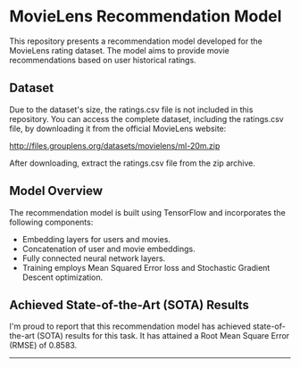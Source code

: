 
# MovieLens Recommendation Model

This repository presents a recommendation model developed for the MovieLens rating dataset. The model aims to provide movie recommendations based on user historical ratings.

## Dataset

Due to the dataset's size, the ratings.csv file is not included in this repository. You can access the complete dataset, including the ratings.csv file, by downloading it from the official MovieLens website:

http://files.grouplens.org/datasets/movielens/ml-20m.zip

After downloading, extract the ratings.csv file from the zip archive.

## Model Overview

The recommendation model is built using TensorFlow and incorporates the following components:

- Embedding layers for users and movies.
- Concatenation of user and movie embeddings.
- Fully connected neural network layers.
- Training employs Mean Squared Error loss and Stochastic Gradient Descent optimization.

## Achieved State-of-the-Art (SOTA) Results

I'm proud to report that this recommendation model has achieved state-of-the-art (SOTA) results for this task. It has attained a Root Mean Square Error (RMSE) of 0.8583.

---
